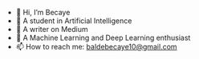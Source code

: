 - 👋 Hi, I’m Becaye
- 👀 A student in Artificial Intelligence
- 🌱 A writer on Medium
- 💞️ A Machine Learning and Deep Learning enthusiast
- 📫 How to reach me: baldebecaye10@gmail.com

<!---
BecayeSoft/BecayeSoft is a ✨ special ✨ repository because its `README.md` (this file) appears on your GitHub profile.
You can click the Preview link to take a look at your changes.
--->
